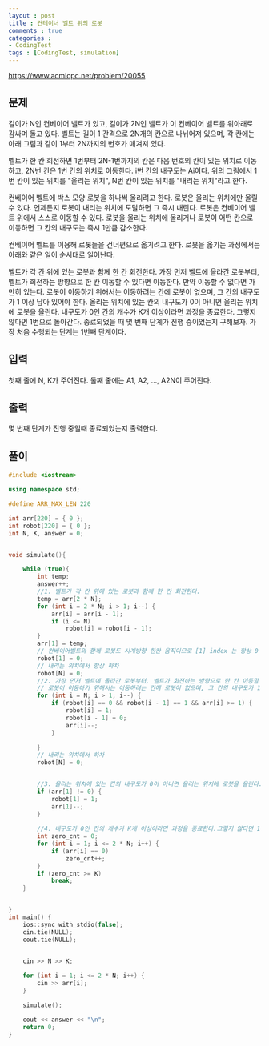 ```yaml
---
layout : post
title : 컨테이너 벨트 위의 로봇
comments : true
categories : 
- CodingTest
tags : [CodingTest, simulation]
---
```


https://www.acmicpc.net/problem/20055

## 문제
길이가 N인 컨베이어 벨트가 있고, 길이가 2N인 벨트가 이 컨베이어 벨트를 위아래로 감싸며 돌고 있다. 벨트는 길이 1 간격으로 2N개의 칸으로 나뉘어져 있으며, 각 칸에는 아래 그림과 같이 1부터 2N까지의 번호가 매겨져 있다.



벨트가 한 칸 회전하면 1번부터 2N-1번까지의 칸은 다음 번호의 칸이 있는 위치로 이동하고, 2N번 칸은 1번 칸의 위치로 이동한다. i번 칸의 내구도는 Ai이다. 위의 그림에서 1번 칸이 있는 위치를 "올리는 위치", N번 칸이 있는 위치를 "내리는 위치"라고 한다.

컨베이어 벨트에 박스 모양 로봇을 하나씩 올리려고 한다. 로봇은 올리는 위치에만 올릴 수 있다. 언제든지 로봇이 내리는 위치에 도달하면 그 즉시 내린다. 로봇은 컨베이어 벨트 위에서 스스로 이동할 수 있다. 로봇을 올리는 위치에 올리거나 로봇이 어떤 칸으로 이동하면 그 칸의 내구도는 즉시 1만큼 감소한다.

컨베이어 벨트를 이용해 로봇들을 건너편으로 옮기려고 한다. 로봇을 옮기는 과정에서는 아래와 같은 일이 순서대로 일어난다.

벨트가 각 칸 위에 있는 로봇과 함께 한 칸 회전한다.
가장 먼저 벨트에 올라간 로봇부터, 벨트가 회전하는 방향으로 한 칸 이동할 수 있다면 이동한다. 만약 이동할 수 없다면 가만히 있는다.
로봇이 이동하기 위해서는 이동하려는 칸에 로봇이 없으며, 그 칸의 내구도가 1 이상 남아 있어야 한다.
올리는 위치에 있는 칸의 내구도가 0이 아니면 올리는 위치에 로봇을 올린다.
내구도가 0인 칸의 개수가 K개 이상이라면 과정을 종료한다. 그렇지 않다면 1번으로 돌아간다.
종료되었을 때 몇 번째 단계가 진행 중이었는지 구해보자. 가장 처음 수행되는 단계는 1번째 단계이다.

## 입력
첫째 줄에 N, K가 주어진다. 둘째 줄에는 A1, A2, ..., A2N이 주어진다.

## 출력
몇 번째 단계가 진행 중일때 종료되었는지 출력한다.

## 풀이

```cpp
#include <iostream>

using namespace std;

#define ARR_MAX_LEN 220

int arr[220] = { 0 };
int robot[220] = { 0 };
int N, K, answer = 0;


void simulate(){

	while (true){
		int temp;
		answer++;
		//1. 벨트가 각 칸 위에 있는 로봇과 함께 한 칸 회전한다.
		temp = arr[2 * N];
		for (int i = 2 * N; i > 1; i--) {
			arr[i] = arr[i - 1];
			if (i <= N)
				robot[i] = robot[i - 1];
		}
		arr[1] = temp;
		// 컨베이어벨트와 함께 로봇도 시계방향 한칸 움직이므로 [1] index 는 항상 0
		robot[1] = 0;
		// 내리는 위치에서 항상 하차
		robot[N] = 0;
		//2. 가장 먼저 벨트에 올라간 로봇부터, 벨트가 회전하는 방향으로 한 칸 이동할 수 있다면 이동한다.만약 이동할 수 없다면 가만히 있는다.
		// 로봇이 이동하기 위해서는 이동하려는 칸에 로봇이 없으며, 그 칸의 내구도가 1 이상 남아 있어야 한다.
		for (int i = N; i > 1; i--) {
			if (robot[i] == 0 && robot[i - 1] == 1 && arr[i] >= 1) {
				robot[i] = 1;
				robot[i - 1] = 0;
				arr[i]--;
			}
				
		}
        // 내리는 위치에서 하차
		robot[N] = 0;


		//3. 올리는 위치에 있는 칸의 내구도가 0이 아니면 올리는 위치에 로봇을 올린다.
		if (arr[1] != 0) {
			robot[1] = 1;
			arr[1]--;
		}
			
		//4. 내구도가 0인 칸의 개수가 K개 이상이라면 과정을 종료한다.그렇지 않다면 1번으로 돌아간다.
		int zero_cnt = 0;
		for (int i = 1; i <= 2 * N; i++) {
			if (arr[i] == 0)
				zero_cnt++;
		}
		if (zero_cnt >= K)
			break;
	}


}
int main() {
	ios::sync_with_stdio(false);
	cin.tie(NULL);
	cout.tie(NULL);
	

	cin >> N >> K;

	for (int i = 1; i <= 2 * N; i++) {
		cin >> arr[i];
	}

	simulate();

	cout << answer << "\n";
	return 0;
}
```